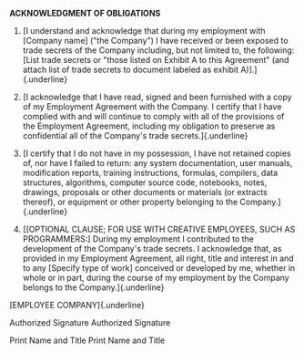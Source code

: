 **ACKNOWLEDGMENT OF OBLIGATIONS**

1.  [I understand and acknowledge that during my employment with
    \[Company name\] (\"the Company\") I have received or been exposed
    to trade secrets of the Company including, but not limited to, the
    following: \[List trade secrets or \"those listed on Exhibit A to
    this Agreement\" (and attach list of trade secrets to document
    labeled as exhibit A)\].]{.underline}

2.  [I acknowledge that I have read, signed and been furnished with a
    copy of my Employment Agreement with the Company. I certify that I
    have complied with and will continue to comply with all of the
    provisions of the Employment Agreement, including my obligation to
    preserve as confidential all of the Company\'s trade
    secrets.]{.underline}

3.  [I certify that I do not have in my possession, I have not retained
    copies of, nor have I failed to return: any system documentation,
    user manuals, modification reports, training instructions, formulas,
    compilers, data structures, algorithms, computer source code,
    notebooks, notes, drawings, proposals or other documents or
    materials (or extracts thereof), or equipment or other property
    belonging to the Company.]{.underline}

4.  [\[OPTIONAL CLAUSE; FOR USE WITH CREATIVE EMPLOYEES, SUCH AS
    PROGRAMMERS:\] During my employment I contributed to the development
    of the Company\'s trade secrets. I acknowledge that, as provided in
    my Employment Agreement, all right, title and interest in and to any
    \[Specify type of work\] conceived or developed by me, whether in
    whole or in part, during the course of my employment by the Company
    belongs to the Company.]{.underline}

[EMPLOYEE COMPANY]{.underline}

Authorized Signature Authorized Signature

Print Name and Title Print Name and Title
